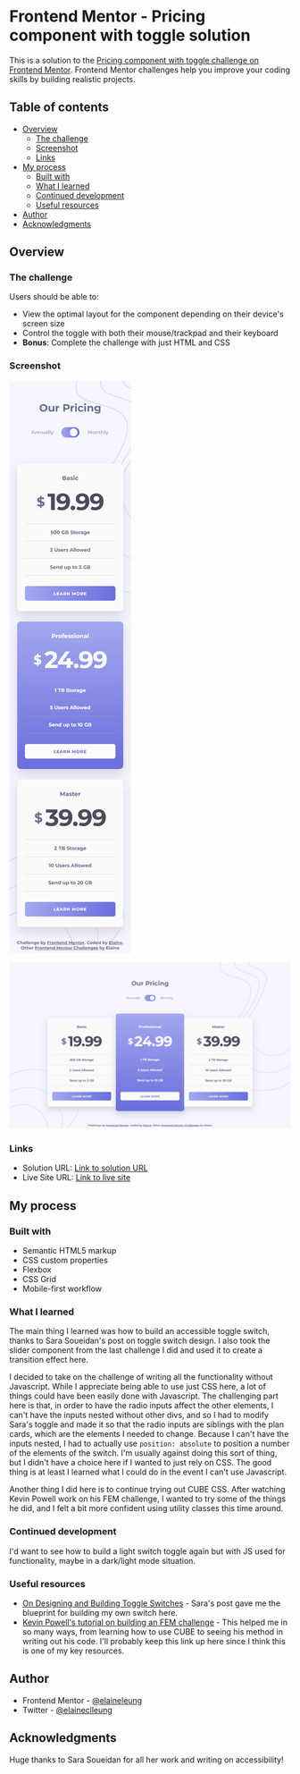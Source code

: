 # Frontend Mentor - Pricing component with toggle solution

This is a solution to the [Pricing component with toggle challenge on Frontend Mentor](https://www.frontendmentor.io/challenges/pricing-component-with-toggle-8vPwRMIC). Frontend Mentor challenges help you improve your coding skills by building realistic projects. 

## Table of contents

- [Overview](#overview)
  - [The challenge](#the-challenge)
  - [Screenshot](#screenshot)
  - [Links](#links)
- [My process](#my-process)
  - [Built with](#built-with)
  - [What I learned](#what-i-learned)
  - [Continued development](#continued-development)
  - [Useful resources](#useful-resources)
- [Author](#author)
- [Acknowledgments](#acknowledgments)

## Overview

### The challenge

Users should be able to:

- View the optimal layout for the component depending on their device's screen size
- Control the toggle with both their mouse/trackpad and their keyboard
- **Bonus**: Complete the challenge with just HTML and CSS

### Screenshot

![Mobile view of solution](./design/mobile.png)

![Desktop view of solution](./design/desktop.png)

### Links

- Solution URL: [Link to solution URL](https://www.frontendmentor.io/solutions/responsive-toggle-component-with-only-css-and-html-QvlVxD2YK3)
- Live Site URL: [Link to live site](https://elaineleung.github.io/frontendmentor/pricingcomponentwithtoggle/)

## My process

### Built with

- Semantic HTML5 markup
- CSS custom properties
- Flexbox
- CSS Grid
- Mobile-first workflow

### What I learned

The main thing I learned was how to build an accessible toggle switch, thanks to Sara Soueidan's post on toggle switch design. I also took the slider component from the last challenge I did and used it to create a transition effect here. 

I decided to take on the challenge of writing all the functionality without Javascript. While I appreciate being able to use just CSS here, a lot of things could have been easily done with Javascript. The challenging part here is that, in order to have the radio inputs affect the other elements, I can't have the inputs nested without other divs, and so I had to modify Sara's toggle and made it so that the radio inputs are siblings with the plan cards, which are the elements I needed to change. Because I can't have the inputs nested, I had to actually use `position: absolute` to position a number of the elements of the switch. I'm usually against doing this sort of thing, but I didn't have a choice here if I wanted to just rely on CSS. The good thing is at least I learned what I could do in the event I can't use Javascript.

Another thing I did here is to continue trying out CUBE CSS. After watching Kevin Powell work on his FEM challenge, I wanted to try some of the things he did, and I felt a bit more confident using utility classes this time around.

### Continued development

I'd want to see how to build a light switch toggle again but with JS used for functionality, maybe in a dark/light mode situation.

### Useful resources

- [On Designing and Building Toggle Switches](https://www.sarasoueidan.com/blog/toggle-switch-design/) - Sara's post gave me the blueprint for building my own switch here.
- [Kevin Powell's tutorial on building an FEM challenge](https://youtube.com/playlist?list=PL4-IK0AVhVjNDRHoXGort7sDWcna8cGPA) - This helped me in so many ways, from learning how to use CUBE to seeing his method in writing out his code. I'll probably keep this link up here since I think this is one of my key resources.

## Author

- Frontend Mentor - [@elaineleung](https://www.frontendmentor.io/profile/elaineleung)
- Twitter - [@elaineclleung](https://twitter.com/elaineclleung)

## Acknowledgments

Huge thanks to Sara Soueidan for all her work and writing on accessibility!